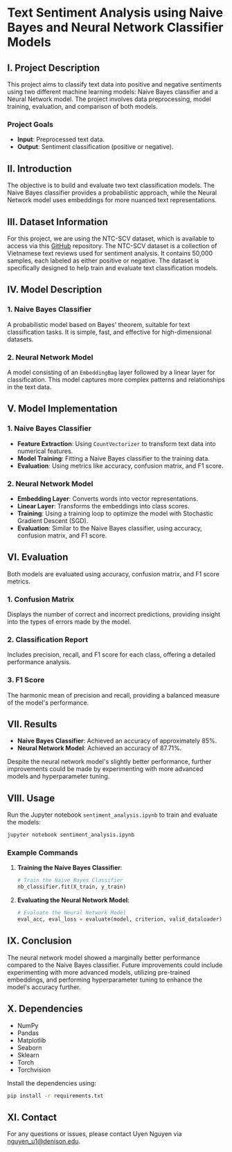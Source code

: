# Text Sentiment Analysis using Naive Bayes and Neural Network Classifier Models

## **I. Project Description**
This project aims to classify text data into positive and negative sentiments using two different machine learning models: Naive Bayes classifier and a Neural Network model. The project involves data preprocessing, model training, evaluation, and comparison of both models.

### **Project Goals**
- **Input**: Preprocessed text data.
- **Output**: Sentiment classification (positive or negative).

## **II. Introduction**
The objective is to build and evaluate two text classification models. The Naive Bayes classifier provides a probabilistic approach, while the Neural Network model uses embeddings for more nuanced text representations.

## **III. Dataset Information**
For this project, we are using the NTC-SCV dataset, which is available to access via this [GitHub](https://github.com/congnghia0609/ntc-scv) repository. The NTC-SCV dataset is a collection of Vietnamese text reviews used for sentiment analysis. It contains 50,000 samples, each labeled as either positive or negative. The dataset is specifically designed to help train and evaluate text classification models.

## **IV. Model Description**
### **1. Naive Bayes Classifier**
A probabilistic model based on Bayes' theorem, suitable for text classification tasks. It is simple, fast, and effective for high-dimensional datasets.

### **2. Neural Network Model**
A model consisting of an `EmbeddingBag` layer followed by a linear layer for classification. This model captures more complex patterns and relationships in the text data.

## **V. Model Implementation**

### **1. Naive Bayes Classifier**
- **Feature Extraction**: Using `CountVectorizer` to transform text data into numerical features.
- **Model Training**: Fitting a Naive Bayes classifier to the training data.
- **Evaluation**: Using metrics like accuracy, confusion matrix, and F1 score.

### **2. Neural Network Model**
- **Embedding Layer**: Converts words into vector representations.
- **Linear Layer**: Transforms the embeddings into class scores.
- **Training**: Using a training loop to optimize the model with Stochastic Gradient Descent (SGD).
- **Evaluation**: Similar to the Naive Bayes classifier, using accuracy, confusion matrix, and F1 score.

## **VI. Evaluation**
Both models are evaluated using accuracy, confusion matrix, and F1 score metrics. 
### 1. Confusion Matrix
Displays the number of correct and incorrect predictions, providing insight into the types of errors made by the model.

### 2. Classification Report
Includes precision, recall, and F1 score for each class, offering a detailed performance analysis.

### 3. F1 Score
The harmonic mean of precision and recall, providing a balanced measure of the model's performance.

## **VII. Results**
* **Naive Bayes Classifier**: Achieved an accuracy of approximately 85%.
* **Neural Network Model**: Achieved an accuracy of 87.71%.

Despite the neural network model's slightly better performance, further improvements could be made by experimenting with more advanced models and hyperparameter tuning.

## **VIII. Usage**
Run the Jupyter notebook `sentiment_analysis.ipynb` to train and evaluate the models:
```bash
jupyter notebook sentiment_analysis.ipynb
```

### **Example Commands**
1. **Training the Naive Bayes Classifier**:
   ```python
   # Train the Naive Bayes Classifier
   nb_classifier.fit(X_train, y_train)
   ```

2. **Evaluating the Neural Network Model**:
   ```python
   # Evaluate the Neural Network Model
   eval_acc, eval_loss = evaluate(model, criterion, valid_dataloader)
   ```

## **IX. Conclusion**
The neural network model showed a marginally better performance compared to the Naive Bayes classifier. Future improvements could include experimenting with more advanced models, utilizing pre-trained embeddings, and performing hyperparameter tuning to enhance the model's accuracy further.

## **X. Dependencies**
- NumPy
- Pandas
- Matplotlib
- Seaborn
- Sklearn
- Torch
- Torchvision

Install the dependencies using:
```bash
pip install -r requirements.txt
```

## **XI. Contact**
For any questions or issues, please contact Uyen Nguyen via [nguyen_u1@denison.edu](mailto:nguyen_u1@denison.edu).

